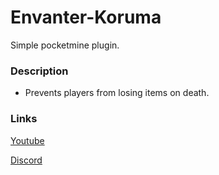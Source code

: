 # Envanter-Koruma
Simple pocketmine plugin.

### Description
- Prevents players from losing items on death.

### Links
[Youtube](https://www.instagram.com/teknokodi/?hl=tr)

[Discord](https://www.instagram.com/teknokodi/?hl=tr)
